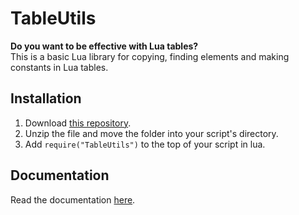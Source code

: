 # TableUtils
<!--[![PDD](https://img.shields.io/badge/LPCX01-white?logo=googledocs)](https://docs.google.com/document/d/1hqyJxjJS13CjTQ4bT9UbYy7BaQCj0XmwsxE7TUx7wrU/edit?usp=drivesdk)-->

<!-- TODO - Description, nice README, copywriting etc. -->

**Do you want to be effective with Lua tables?** \
This is a basic Lua library for copying, finding elements and making constants in Lua tables. 

## Installation
1. Download [this repository](https://github.com/cyancoderix/TableUtils/archive/refs/heads/main.zip).
2. Unzip the file and move the folder into your script's directory.
3. Add `require("TableUtils")` to the top of your script in lua.

## Documentation
Read the documentation [here](https://github.com/cyancoderix/TableUtils/wiki).
